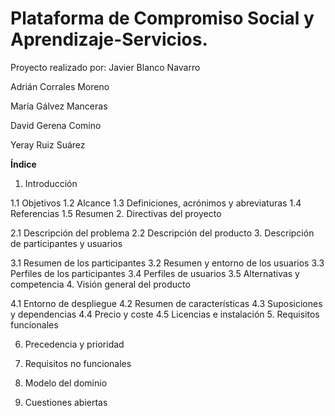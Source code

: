 # Plataforma de Compromiso Social y Aprendizaje-Servicios.
Proyecto realizado por:
Javier Blanco Navarro

Adrián Corrales Moreno

María Gálvez Manceras

David Gerena Comino

Yeray Ruiz Suárez


**Índice**
1. Introducción

  1.1 Objetivos
  1.2 Alcance
  1.3 Definiciones, acrónimos y abreviaturas
  1.4 Referencias
  1.5 Resumen
2. Directivas del proyecto

  2.1 Descripción del problema
  2.2 Descripción del producto
3. Descripción de participantes y usuarios

  3.1 Resumen de los participantes
  3.2 Resumen y entorno de los usuarios
  3.3 Perfiles de los participantes
  3.4 Perfiles de usuarios
  3.5 Alternativas y competencia
4. Visión general del producto

  4.1 Entorno de despliegue
  4.2 Resumen de características
  4.3 Suposiciones y dependencias
  4.4 Precio y coste
  4.5 Licencias e instalación
5. Requisitos funcionales

6. Precedencia y prioridad

7. Requisitos no funcionales

8. Modelo del dominio
9. Cuestiones abiertas 


